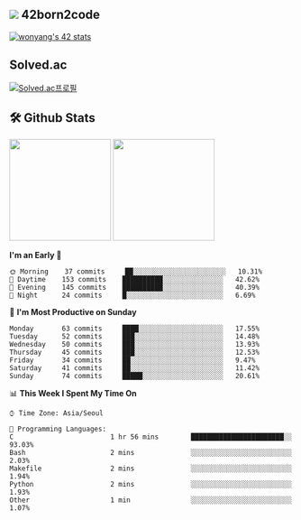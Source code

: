 
## <img src="https://img.shields.io/badge/-000000?style=flat&logo=42&logoColor=white"> 42born2code
[![wonyang's 42 stats](https://badge42.vercel.app/api/v2/cl5nhe5b6007809kydha7ht42/stats?cursusId=21&coalitionId=88)](https://profile.intra.42.fr/users/wonyang)

## Solved.ac
[![Solved.ac프로필](http://mazassumnida.wtf/api/v2/generate_badge?boj=bennyws)](https://solved.ac/bennyws)

## 🛠️ Github Stats
<p>
  <img height="180em" src="https://github-readme-stats-veggie-garden.vercel.app/api?username=gemstoneyang&show_icons=true&include_all_commits=true&bg_color=30,e96443,904e95&title_color=fff&text_color=fff">
  <img height="180em" src="https://github-readme-stats-veggie-garden.vercel.app/api/top-langs/?username=gemstoneyang&layout=compact&bg_color=30,e96443,904e95&title_color=fff&text_color=fff">
</p>

<!--START_SECTION:waka-->
**I'm an Early 🐤** 

```text
🌞 Morning    37 commits     ██░░░░░░░░░░░░░░░░░░░░░░░   10.31% 
🌆 Daytime    153 commits    ██████████░░░░░░░░░░░░░░░   42.62% 
🌃 Evening    145 commits    ██████████░░░░░░░░░░░░░░░   40.39% 
🌙 Night      24 commits     █░░░░░░░░░░░░░░░░░░░░░░░░   6.69%

```
📅 **I'm Most Productive on Sunday** 

```text
Monday       63 commits     ████░░░░░░░░░░░░░░░░░░░░░   17.55% 
Tuesday      52 commits     ███░░░░░░░░░░░░░░░░░░░░░░   14.48% 
Wednesday    50 commits     ███░░░░░░░░░░░░░░░░░░░░░░   13.93% 
Thursday     45 commits     ███░░░░░░░░░░░░░░░░░░░░░░   12.53% 
Friday       34 commits     ██░░░░░░░░░░░░░░░░░░░░░░░   9.47% 
Saturday     41 commits     ██░░░░░░░░░░░░░░░░░░░░░░░   11.42% 
Sunday       74 commits     █████░░░░░░░░░░░░░░░░░░░░   20.61%

```


📊 **This Week I Spent My Time On** 

```text
⌚︎ Time Zone: Asia/Seoul

💬 Programming Languages: 
C                        1 hr 56 mins        ███████████████████████░░   93.03% 
Bash                     2 mins              ░░░░░░░░░░░░░░░░░░░░░░░░░   2.03% 
Makefile                 2 mins              ░░░░░░░░░░░░░░░░░░░░░░░░░   1.94% 
Python                   2 mins              ░░░░░░░░░░░░░░░░░░░░░░░░░   1.93% 
Other                    1 min               ░░░░░░░░░░░░░░░░░░░░░░░░░   1.07%

```


<!--END_SECTION:waka-->
